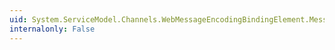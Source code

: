 ```yaml
---
uid: System.ServiceModel.Channels.WebMessageEncodingBindingElement.MessageVersion
internalonly: False
---
```

